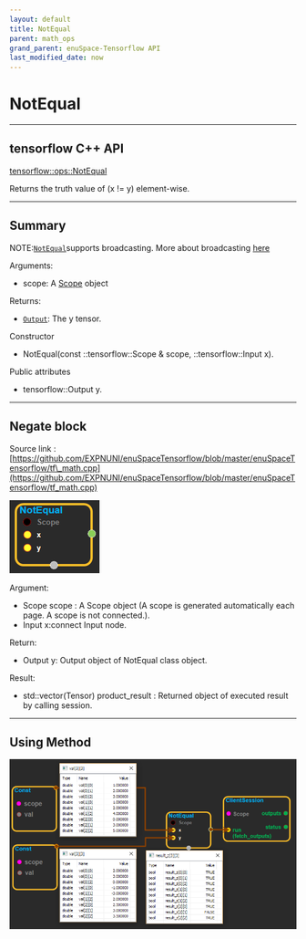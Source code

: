 ```yaml
--- 
layout: default 
title: NotEqual 
parent: math_ops 
grand_parent: enuSpace-Tensorflow API 
last_modified_date: now 
--- 
```


# NotEqual

---

## tensorflow C++ API

[tensorflow::ops::NotEqual](https://www.tensorflow.org/api_docs/cc/class/tensorflow/ops/not-equal)

Returns the truth value of \(x != y\) element-wise.

---

## Summary

NOTE:[`NotEqual`](https://www.tensorflow.org/api_docs/cc/class/tensorflow/ops/not-equal.html#classtensorflow_1_1ops_1_1_not_equal)supports broadcasting. More about broadcasting [here](http://docs.scipy.org/doc/numpy/user/basics.broadcasting.html)

Arguments:

* scope: A [Scope](https://www.tensorflow.org/api_docs/cc/class/tensorflow/scope.html#classtensorflow_1_1_scope) object

Returns:

* [`Output`](https://www.tensorflow.org/api_docs/cc/class/tensorflow/output.html#classtensorflow_1_1_output): The y tensor.

Constructor

* NotEqual\(const ::tensorflow::Scope & scope,  ::tensorflow::Input x\).

Public attributes

* tensorflow::Output y.

---

## Negate block

Source link : [https://github.com/EXPNUNI/enuSpaceTensorflow/blob/master/enuSpaceTensorflow/tf\_math.cpp](https://github.com/EXPNUNI/enuSpaceTensorflow/blob/master/enuSpaceTensorflow/tf_math.cpp)

![](./assets/math_NotEqual_Symbol.png)

Argument:

* Scope scope : A Scope object \(A scope is generated automatically each page. A scope is not connected.\).
* Input x:connect  Input node.

Return:

* Output y: Output object of NotEqual class object.

Result:

* std::vector\(Tensor\) product\_result : Returned object of executed result by calling session.

---

## Using Method

![](./assets/math_NotEqual_Method.png)

